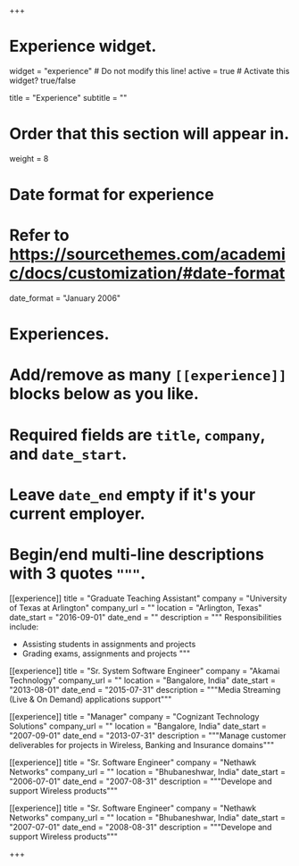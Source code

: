 +++
# Experience widget.
widget = "experience"  # Do not modify this line!
active = true  # Activate this widget? true/false

title = "Experience"
subtitle = ""

# Order that this section will appear in.
weight = 8

# Date format for experience
#   Refer to https://sourcethemes.com/academic/docs/customization/#date-format
date_format = "January 2006"

# Experiences.
#   Add/remove as many `[[experience]]` blocks below as you like.
#   Required fields are `title`, `company`, and `date_start`.
#   Leave `date_end` empty if it's your current employer.
#   Begin/end multi-line descriptions with 3 quotes `"""`.
[[experience]]
  title = "Graduate Teaching Assistant"
  company = "University of Texas at Arlington"
  company_url = ""
  location = "Arlington, Texas"
  date_start = "2016-09-01"
  date_end = ""
  description = """
  Responsibilities include:
  
  * Assisting students in assignments and projects
  * Grading exams, assignments and projects
  """

[[experience]]
  title = "Sr. System Software Engineer"
  company = "Akamai Technology"
  company_url = ""
  location = "Bangalore, India"
  date_start = "2013-08-01"
  date_end = "2015-07-31"
  description = """Media Streaming (Live & On Demand) applications support"""


[[experience]]
  title = "Manager"
  company = "Cognizant Technology Solutions"
  company_url = ""
  location = "Bangalore, India"
  date_start = "2007-09-01"
  date_end = "2013-07-31"
  description = """Manage customer deliverables for projects in Wireless, Banking and Insurance domains"""

[[experience]]
  title = "Sr. Software Engineer"
  company = "Nethawk Networks"
  company_url = ""
  location = "Bhubaneshwar, India"
  date_start = "2006-07-01"
  date_end = "2007-08-31"
  description = """Develope and support Wireless products"""
 
[[experience]]
  title = "Sr. Software Engineer"
  company = "Nethawk Networks"
  company_url = ""
  location = "Bhubaneshwar, India"
  date_start = "2007-07-01"
  date_end = "2008-08-31"
  description = """Develope and support Wireless products"""
  
+++
